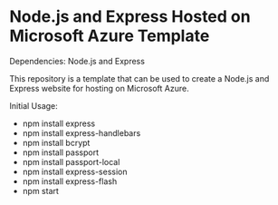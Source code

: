 # Node.js and Express Hosted on Microsoft Azure Template

Dependencies: Node.js and Express

This repository is a template that can be used to create a Node.js and Express website for hosting on Microsoft Azure.

Initial Usage:
- npm install express
- npm install express-handlebars
- npm install bcrypt
- npm install passport
- npm install passport-local
- npm install express-session
- npm install express-flash
- npm start


